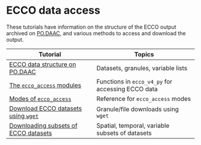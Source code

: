 # ECCO data access

These tutorials have information on the structure of the ECCO output archived on [PO.DAAC](https://podaac.jpl.nasa.gov), and various methods to access and download the output.

| Tutorial | Topics |
| -  | - |
| [ECCO data structure on PO.DAAC](./ECCO_data_access/ECCO_data_structure.ipynb) | Datasets, granules, variable lists |
| [The `ecco_access` modules](./ECCO_data_access/ECCO_access_intro.ipynb) | Functions in `ecco_v4_py` for accessing ECCO data |
| [Modes of `ecco_access`](./ECCO_data_access/ECCO_access_modes.ipynb) | Reference for `ecco_access` modes |
| [Download ECCO datasets using `wget`](./ECCO_data_access/wget_download_tutorial.ipynb) | Granule/file downloads using `wget` |
| [Downloading subsets of ECCO datasets](./ECCO_data_access/ECCO_subsets_tutorial.ipynb) | Spatial, temporal, variable subsets of datasets |
